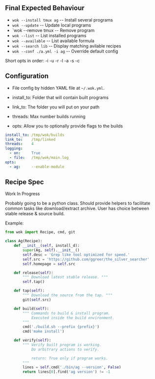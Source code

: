 ## Final Expected Behaviour

* `wok --install tmux ag`       -- Install several programs
* `wok --update`                -- Update local programs
* `wok --remove tmux            -- Remove program
* `wok --list`                  -- List installed programs
* `wok --available`             -- List available formula
* `wok --search lib`            -- Display matching avilable recipes
* `wok --conf ./a.yml -i ag`    -- Override default config

Short opts in order: -i -u -r -l -a -s -c

## Configuration

* File config by hidden YAML file at `~/.wok.yml`.

* install_to:   Folder that will contain built programs
* link_to:      The folder you will put on your path
* threads:      Max number builds running
* opts:         Allow you to optionally provide flags to the builds

```yaml
install_to: /tmp/wok/builds
link_to:    /tmp/linked
threads:    4
logging:
  - on:     True
  - file:   /tmp/wok/main.log
opts:
  - ag:     --enable-module
```

## Recipe Spec

Work In Progress

Probably going to be a python class.
Should provide helpers to facilitate common tasks like download/extract archive.
User has choice between stable release & source build.

Example:
```py
from wok import Recipe, cmd, git

class Ag(Recipe):
    def __init__(self, install_d):
        super(Ag, self).__init__()
        self.desc = 'Grep like tool optimized for speed.'
        self.src = 'https://github.com/ggreer/the_silver_searcher'
        self.homepage = self.src

    def release(self):
        """ Download latest stable release. """
        self.tap()

    def tap(self):
        """ Download the source from the tap. """
        git(self.src)

    def build(self):
        """ Commands to build & install program.
            Executed inside the build environment.
        """
        cmd('./build.sh --prefix {prefix}')
        cmd('make install')

    def verify(self):
        """ Verify built program is working.
            Do arbitrary actions to verify.

            return: True only if program works.
        """
        lines = self.cmd('./bin/ag --version', False)
        return lines[0].find('ag version') != -1
```
